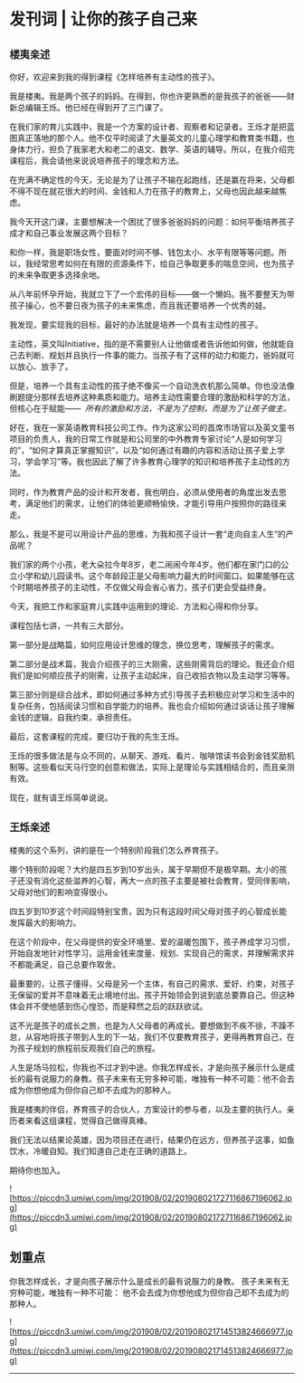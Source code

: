 # 发刊词 | 让你的孩子自己来

## `楼夷亲述`

你好，欢迎来到我的得到课程《怎样培养有主动性的孩子》。

我是楼夷。我是两个孩子的妈妈。在得到，你也许更熟悉的是我孩子的爸爸——财新总编辑王烁。他已经在得到开了三门课了。

在我们家的育儿实践中，我是一个方案的设计者、观察者和记录者。王烁才是把蓝图真正落地的那个人。他不仅平时阅读了大量英文的儿童心理学和教育类书籍，也身体力行，担负了我家老大和老二的语文、数学、英语的辅导。所以，在我介绍完课程后，我会请他来说说培养孩子的理念和方法。

在充满不确定性的今天，无论是为了让孩子不输在起跑线，还是赢在将来，父母都不得不现在就花很大的时间、金钱和人力在孩子的教育上，父母也因此越来越焦虑。

我今天开这门课，主要想解决一个困扰了很多爸爸妈妈的问题：如何平衡培养孩子成才和自己事业发展这两个目标？

和你一样，我是职场女性，要面对时间不够、钱包太小、水平有限等等问题。所以，我经常思考如何在有限的资源条件下，给自己争取更多的喘息空间，也为孩子的未来争取更多选择余地。

从八年前怀孕开始，我就立下了一个宏伟的目标——做一个懒妈。我不要整天为带孩子操心，也不要日夜为孩子的未来焦虑，而且我还要培养一个优秀的娃。

我发现，要实现我的目标，最好的办法就是培养一个具有主动性的孩子。

主动性，英文叫Initiative，指的是不需要别人让他做或者告诉他如何做，他就能自己去判断、规划并且执行一件事的能力。当孩子有了这样的动力和能力，爸妈就可以放心、放手了。

但是，培养一个具有主动性的孩子绝不像买一个自动洗衣机那么简单。你也没法像刷题提分那样去培养这种素质和能力。培养主动性需要合理的激励和科学的方法，但核心在于赋能——  *所有的激励和方法，不是为了控制，而是为了让孩子做主。*

好在，我在一家英语教育科技公司工作。作为这家公司的首席市场官以及英文童书项目的负责人，我的日常工作就是和公司里的中外教育专家讨论“人是如何学习的”，“如何才算真正掌握知识”，以及“如何通过有趣的内容和活动让孩子爱上学习，学会学习”等。我也因此了解了许多教育心理学的知识和培养孩子主动性的方法。

同时，作为教育产品的设计和开发者，我也明白，必须从使用者的角度出发去思考，满足他们的需求，让他们的体验更顺畅愉快，才能引导用户按照你的路径来走。

那么，我是不是可以用设计产品的思维，为我和孩子设计一套“走向自主人生”的产品呢？

我们家的两个小孩，老大朵拉今年8岁，老二闹闹今年4岁。他们都在家门口的公立小学和幼儿园读书。这个年龄段正是父母影响力最大的时间窗口。如果能够在这个时期培养孩子的主动性，不仅做父母会省心省力，孩子们更会受益终身。

今天，我把工作和家庭育儿实践中运用到的理论、方法和心得和你分享。

课程包括七讲，一共有三大部分。

第一部分是战略篇，如何应用设计思维的理念，换位思考，理解孩子的需求。

第二部分是战术篇，我会介绍孩子的三大刚需，这些刚需背后的理论。我还会介绍我们是如何顺应孩子的刚需，让孩子主动起床，自己收拾衣物以及主动学习等等。

第三部分则是综合战术，即如何通过多种方式引导孩子去积极应对学习和生活中的复杂任务，包括阅读习惯和自学能力的培养。我也会介绍如何通过谈话让孩子理解金钱的逻辑，自我约束，承担责任。

最后，这套课程的完成，要归功于我的先生王烁。

王烁的很多做法是与众不同的，从聊天、游戏、看片、咖啡馆读书会到金钱奖励机制等。这些看似天马行空的创意和做法，实际上是理论与实践相结合的，而且亲测有效。

现在，就有请王烁简单说说。

## `王烁亲述`

楼夷的这个系列，讲的是在一个特别阶段我们怎么养育孩子。

哪个特别阶段呢？大约是四五岁到10岁出头，属于早期但不是极早期。太小的孩子还没有消化这些滋养的心智，再大一点的孩子主要是被社会教育，受同伴影响，父母对他们的影响变得很小。

四五岁到10岁这个时间段特别宝贵，因为只有这段时间父母对孩子的心智成长能发挥最大的影响力。

在这个阶段中，在父母提供的安全环境里、爱的温暖包围下，孩子养成学习习惯，开始自发地针对性学习，运用金钱来度量、规划、实现自己的需求，并理解需求并不都能满足，自己总要作取舍。

最重要的，让孩子懂得，父母是另一个主体，有自己的需求、爱好、约束，对孩子无保留的爱并不意味着无止境地付出。孩子开始领会到说到底总要靠自己。但这种体会并不使他感到伤心惶恐，而是释然之后的跃跃欲试。

这不光是孩子的成长之旅，也是为人父母者的再成长。要想做到不疾不徐，不躁不怠，从容地将孩子带到人生的下一站，我们不仅要教育孩子，更得再教育自己，在为孩子规划的旅程前反观我们自己的旅程。

人生是场马拉松，你我也不过才到中途。你我怎样成长，才是向孩子展示什么是成长的最有说服力的身教。孩子未来有无穷多种可能，唯独有一种不可能：他不会去成为你想他成为但你自己却不去成为的那种人。

我是楼夷的伴侣，养育孩子的合伙人，方案设计的参与者，以及主要的执行人。亲历者来看这组课程，觉得自己做得真棒。

我们无法以结果论英雄，因为项目还在进行，结果仍在远方，但养孩子这事，如鱼饮水，冷暖自知。我们知道自己走在正确的道路上。

期待你也加入。

![https://piccdn3.umiwi.com/img/201908/02/201908021727116867196062.jpg](https://piccdn3.umiwi.com/img/201908/02/201908021727116867196062.jpg)

## 划重点

你我怎样成长，才是向孩子展示什么是成长的最有说服力的身教。
孩子未来有无穷种可能，唯独有一种不可能：
他不会去成为你想他成为但你自己却不去成为的那种人。

![https://piccdn3.umiwi.com/img/201908/02/201908021714513824666977.jpg](https://piccdn3.umiwi.com/img/201908/02/201908021714513824666977.jpg)

---

